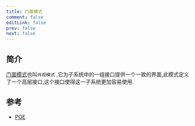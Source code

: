 ```yaml
---
title: 门面模式
comment: false
editLink: false
prev: false
next: false
---
```


## 简介

[门面模式](https://refactoringguru.cn/design-patterns/facade)也叫`外观模式`
,它为子系统中的一组接口提供一个一致的界面,此模式定义了一个高层接口,这个接口使得这一子系统更加容易使用.


## 参考

* [POE](https://poe.com/s/OCxz4U4LPnpRoemKfbZb)
